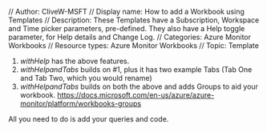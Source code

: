// Author: CliveW-MSFT 
// Display name: How to add a Workbook using Templates
// Description: These Templates have a Subscription, Workspace and Time picker parameters, pre-defined.  They also have a Help toggle parameter, for Help details and Change Log.
// Categories: Azure Monitor Workbooks
// Resource types: Azure Monitor Workbooks
// Topic: Template



1. _withHelp_ has the above features.
2. _withHelpandTabs_ builds on #1, plus it has two example Tabs (Tab One and Tab Two, which you would rename)
3. _withHelpandTabs_ builds on both the above and adds Groups to aid your workbook.  https://docs.microsoft.com/en-us/azure/azure-monitor/platform/workbooks-groups  

All you need to do is add your queries and code.

